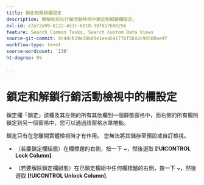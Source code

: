 ```yaml
---
title: 鎖定和解鎖欄設定
description: 瞭解如何在行銷活動檢視中鎖定和解鎖欄設定。
exl-id: e2a72a99-8122-451c-8818-30f817696256
feature: Search Common Tasks, Search Custom Data Views
source-git-commit: 9c4dcb19e386d8e1eea541776f5b92c9d500ae9f
workflow-type: tm+mt
source-wordcount: '130'
ht-degree: 0%

---
```


# 鎖定和解鎖行銷活動檢視中的欄設定

鎖定欄「鎖定」該欄及其左側的所有其他欄到一個靜態窗格中，而右側的所有欄則鎖定到另一個窗格中，您可以通過該窗格水準捲動。

鎖定只有在您離開實體檢視時才有作用。 您無法將其儲存至預設或自訂檢視。

* （若要鎖定欄組態）在欄標題的右側，按一下 ![向下鍵](/help/search-social-commerce/assets/arrow-down-dropdown.png "向下鍵")，然後選取 **[!UICONTROL Lock Column]**.

* （若要解除鎖定欄組態）在已鎖定欄組中任何欄標題的右側，按一下 ![向下鍵](/help/search-social-commerce/assets/arrow-down-dropdown.png "向下鍵")，然後選取 **[!UICONTROL Unlock Column]**.
